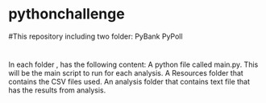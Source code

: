 # pythonchallenge

#This repository including two folder:
PyBank
PyPoll

#
In each folder , has the following content:
A python file called main.py. This will be the main script to run for each analysis.
A Resources folder that contains the CSV files used. 
An analysis folder that contains text file that has the results from analysis.
